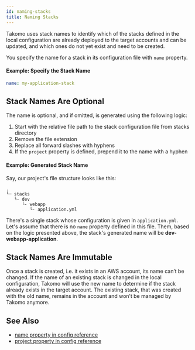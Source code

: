 ```yaml
---
id: naming-stacks
title: Naming Stacks
---
```


Takomo uses stack names to identify which of the stacks defined in the local configuration are already deployed to the target accounts and can be updated, and which ones do not yet exist and need to be created.

You specify the name for a stack in its configuration file with `name` property. 

#### Example: Specify the Stack Name

```yaml
name: my-application-stack
```

## Stack Names Are Optional

The name is optional, and if omitted, is generated using the following logic:

1. Start with the relative file path to the stack configuration file from stacks directory
2. Remove the file extension
3. Replace all forward slashes with hyphens
4. If the `project` property is defined, prepend it to the name with a hyphen  

#### Example: Generated Stack Name

Say, our project's file structure looks like this:

```
.
└─ stacks
   └- dev
      └- webapp
         └- application.yml
```

There's a single stack whose configuration is given in `application.yml`. Let's assume that there is no `name` property defined in this file. Them, based on the logic presented above, the stack's generated name will be **dev-webapp-application**. 

## Stack Names Are Immutable

Once a stack is created, i.e. it exists in an AWS account, its name can’t be changed. If the name of an existing stack is changed in the local configuration, Takomo will use the new name to determine if the stack already exists in the target account. The existing stack, that was created with the old name, remains in the account and won’t be managed by Takomo anymore. 

## See Also

- [name property in config reference](/docs/config-reference/stacks#name)
- [project property in config reference](/docs/config-reference/stacks#project)